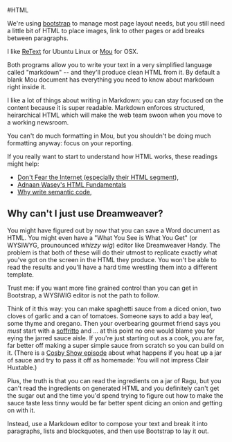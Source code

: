 #HTML

We're using [bootstrap](bootstrap.md) to manage most page layout needs, but you still need a little bit of HTML to place images, link to other pages or add breaks between paragraphs. 

I like [ReText](http://sourceforge.net/projects/retext/) for Ubuntu Linux or [Mou](http://mouapp.com/) for OSX.  

Both programs allow you to write your text in a very simplified language called "markdown" -- and they'll produce clean HTML from it. By default a blank Mou document has everything you need to know about markdown right inside it. 

I like a lot of things about writing in Markdown: you can stay focused on the content because it is super readable. Markdown enforces structured, heirarchical HTML which will make the web team swoon when you move to a working newsroom. 

You can't do much formatting in Mou, but you shouldn't be doing much formatting anyway: focus on your reporting. 

If you really want to start to understand how HTML works, these readings might help:

+ [Don't Fear the Internet ](http://www.dontfeartheinternet.com/) ([especially their HTML segment](http://www.dontfeartheinternet.com/html/html)),
+ [Adnaan Wasey's HTML Fundamentals](http://www.slideshare.net/adnaanwasey/html-fundamentals-for-web-producers)
+ [Why write semantic code](http://en.wikipedia.org/wiki/Span_and_div), 

## Why can't I just use Dreamweaver?

You might have figured out by now that you can save a Word document as HTML. You might even have a "What You See is What You Get" (or WYSIWYG, prounounced *whizzy wig*) editor like Dreamweaver Handy. The problem is that both of these will do their utmost to replicate exactly what you've got on the screen in the HTML they produce. You won't be able to read the results and you'll have a hard time wrestling them into a different template.

Trust me: if you want more fine grained control than you can get in Bootstrap, a WYSIWIG editor is not the path to follow. 

Think of it this way: you can make spaghetti sauce from a diced onion, two cloves of garlic and a can of tomatoes. Someone says to add a bay leaf, some thyme and oregano. Then your overbearing gourmet friend says you *must* start with a [soffritto](http://en.wikipedia.org/wiki/Mirepoix_%28cuisine%29#Soffritto) and ... at this point no one would blame you for eying the jarred sauce aisle. If you're just starting out as a cook, you are far, far better off making a super simple sauce from scratch so you can build on it. (There is a [Cosby Show episode](http://thecosbyshow.blogspot.com/2011/04/season-2-episode-13.html) about what happens if you heat up a jar of sauce and try to pass it off as homemade: You will not impress Clair Huxtable.)

Plus, the truth is that you can read the ingredients on a jar of Ragu, but you can't read the ingredients on generated HTML and you definitely can't get the sugar out and the time you'd spend trying to figure out how to make the sauce taste less tinny would be far better spent dicing an onion and getting on with it. 

Instead, use a Markdown editor to compose your text and break it into paragraphs, lists and blockquotes, and then use Bootstrap to lay it out. 
